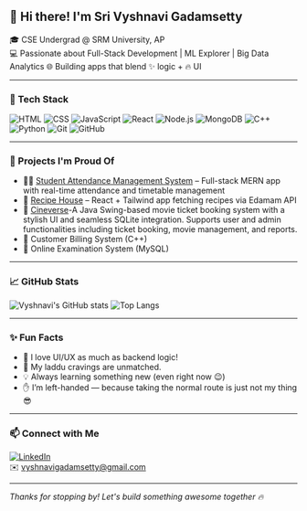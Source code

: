 ## 👋 Hi there! I'm Sri Vyshnavi Gadamsetty

🎓 CSE Undergrad @ SRM University, AP  
💻 Passionate about Full-Stack Development | ML Explorer | Big Data Analytics 
🌐 Building apps that blend ✨ logic + 🔥 UI

---

### 🚀 Tech Stack
![HTML](https://img.shields.io/badge/-HTML5-E34F26?style=flat-square&logo=html5&logoColor=white)
![CSS](https://img.shields.io/badge/-CSS3-1572B6?style=flat-square&logo=css3)
![JavaScript](https://img.shields.io/badge/-JavaScript-F7DF1E?style=flat-square&logo=javascript&logoColor=black)
![React](https://img.shields.io/badge/-React-61DAFB?style=flat-square&logo=react)
![Node.js](https://img.shields.io/badge/-Node.js-339933?style=flat-square&logo=node-dot-js)
![MongoDB](https://img.shields.io/badge/-MongoDB-4EA94B?style=flat-square&logo=mongodb)
![C++](https://img.shields.io/badge/-C++-00599C?style=flat-square&logo=cplusplus)
![Python](https://img.shields.io/badge/-Python-3776AB?style=flat-square&logo=python)
![Git](https://img.shields.io/badge/-Git-F05032?style=flat-square&logo=git)
![GitHub](https://img.shields.io/badge/-GitHub-181717?style=flat-square&logo=github)

---

### 🧩 Projects I'm Proud Of
- 🧑‍🏫 [Student Attendance Management System](https://github.com/vyshnaviGadamsetty/Student_attenadance_system) – Full-stack MERN app with real-time attendance and timetable management
- 🎯 [Recipe House](https://github.com/vyshnaviGadamsetty/recipe-house) – React + Tailwind app fetching recipes via Edamam API
- 🎥 [Cineverse](https://github.com/vyshnaviGadamsetty/Cineverse)-A Java Swing-based movie ticket booking system with a stylish UI and seamless SQLite integration. Supports user and admin functionalities including ticket booking, movie management, and reports.
- 🧮 Customer Billing System (C++)  
- 📝 Online Examination System (MySQL)

---


### 📈 GitHub Stats
![Vyshnavi's GitHub stats](https://github-readme-stats.vercel.app/api?username=vyshnaviGadamsetty&show_icons=true&theme=radical)
![Top Langs](https://github-readme-stats.vercel.app/api/top-langs/?username=vyshnaviGadamsetty&layout=compact&theme=radical)

---

### ✨ Fun Facts
- 💬 I love UI/UX as much as backend logic!
- 🧁 My laddu cravings are unmatched.
- 💡 Always learning something new (even right now 😉)
- ✋ I’m left-handed — because taking the normal route is just not my thing 😎

---

### 📫 Connect with Me

[![LinkedIn](https://img.shields.io/badge/-LinkedIn-blue?style=flat-square&logo=linkedin)](https://www.linkedin.com/in/srivyshnavigadamsetty/)  
✉️ vyshnavigadamsetty@gmail.com

---

_Thanks for stopping by! Let's build something awesome together 🔥_
